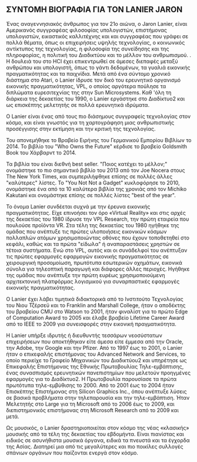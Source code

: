 ## ΣΥΝΤΟΜΗ ΒΙΟΓΡΑΦΙΑ ΓΙΑ ΤΟΝ LANIER JARON

Ένας αναγεννησιακός άνθρωπος για τον 21ο αιώνα, ο Jaron Lanier,  είναι Αμερικανός συγγραφέας φιλοσοφίας υπολογιστών, επιστήμονας υπολογιστών, εικαστικός καλλιτέχνης και και συγγραφέας που γράφει σε πολλά θέματα, όπως οι επιχειρήσεις υψηλής τεχνολογίας, ο κοινωνικός αντίκτυπος της τεχνολογίας, η φιλοσοφία της συνείδησης και της πληροφορίας, η πολιτική του Διαδικτύου και το μέλλον του ανθρωπισμού.
. Η δουλειά του στο HCI έχει επικεντρωθεί σε άμεσες διεπαφές μεταξύ ανθρώπου και υπολογιστή, όπως το γάντι δεδομένων, τα γυαλιά εικονικής πραγματικότητας και τα παιχνίδια. Μετά από ένα σύντομο χρονικό διάστημα στο Atari, ο Lanier ίδρυσε τον δικό του ερευνητικό οργανισμό εικονικής πραγματικότητας, VPL, ο οποίος αργότερα πούλησε τα διπλώματα ευρεσιτεχνίας της στην Sun Microsystems. Καθ 'όλη τη διάρκεια της δεκαετίας του 1990, ο Lanier εργάστηκε στο Διαδίκτυο2 και ως επισκέπτης μελετητής σε πολλά ερευνητικά ιδρύματα. 

Ο Lanier είναι ένας από τους πιο διάσημους συγγραφείς τεχνολογίας στον κόσμο, και είναι γνωστός για τη χαρτογράφηση μιας ανθρωπιστικής προσέγγισης στην εκτίμηση και την κριτική της τεχνολογίας.

Του απονεμήθηκε το Βραβείο Ειρήνης του Γερμανικού Εμπορίου Βιβλίων το 2014. Το βιβλίο του "Who Owns the Future" κέρδισε το βραβείο Goldsmith Book του Χάρβαρντ το 2014.

Τα βιβλία του είναι διεθνή best seller. "Ποιος κατέχει το μέλλον;" ονομάστηκε το πιο σημαντικό βιβλίο του 2013 από τον Joe Nocera στους The New York Times, και συμπεριλήφθηκε επίσης σε πολλές άλλες "καλύτερες" λίστες. Το "You Not Not a Gadget" κυκλοφόρησε το 2010, ονομάστηκε ένα από τα 10 καλύτερα βιβλία της χρονιάς από τον Michiko Kakutani και ονομάστηκε επίσης σε πολλές λίστες "best of the year".

Το όνομα Lanier συνδέεται συχνά με την έρευνα εικονικής πραγματικότητας. Είχε επινοήσει τον όρο «Virtual Reality» και στις αρχές της δεκαετίας του 1980 ίδρυσε την VPL Research, την πρώτη εταιρεία που πουλούσε προϊόντα VR. Στα τέλη της δεκαετίας του 1980 ηγήθηκε της ομάδας που ανέπτυξε τις πρώτες υλοποιήσεις εικονικών κόσμων πολλαπλών ατόμων χρησιμοποιώντας οθόνες που έχουν τοποθετηθεί στο κεφάλι, καθώς και τα πρώτα "είδωλα" ή αναπαραστάσεις χρηστών σε τέτοια συστήματα. Ενώ στο VPL, αυτός και οι συνάδελφοί του ανέπτυξαν τις πρώτες εφαρμογές εφαρμογών εικονικής πραγματικότητας σε χειρουργική προσομοίωση, πρωτότυπα εσωτερικών οχημάτων, εικονικά σύνολα για τηλεοπτική παραγωγή και διάφορες άλλες περιοχές. Ηγήθηκε της ομάδας που ανέπτυξε την πρώτη ευρέως χρησιμοποιούμενη αρχιτεκτονική πλατφόρμας λογισμικού για συναρπαστικές εφαρμογές εικονικής πραγματικότητας.

Ο Lanier έχει λάβει τιμητικά διδακτορικά από το Ινστιτούτο Τεχνολογίας του Νιου Τζέρσεϋ και το Franklin and Marshall College, ήταν ο αποδέκτης του βραβείου CMU στο Watson το 2001, ήταν φιναλίστ για το πρώτο Edge of Computation Award το 2005 και έλαβε βραβείο Lifetime Career Award από το IEEE το 2009 για συνεισφορές στην εικονική πραγματικότητα.

Η Lanier υπήρξε ιδρυτής ή διευθυντής τεσσάρων νεοσύστατων επιχειρήσεων που αποκτήθηκαν είτε άμεσα είτε έμμεσα από την Oracle, την Adobe, την Google και την Pfizer. Από το 1997 έως το 2001, ο Lanier ήταν ο επικεφαλής επιστήμονας του Advanced Network and Services, το οποίο περιείχε το Γραφείο Μηχανικών του Διαδικτύου2 και υπηρέτησε ως Επικεφαλής Επιστήμονας της Εθνικής Πρωτοβουλίας Τηλε-εμβάπτισης, ένας συνασπισμός ερευνητικών πανεπιστημίων που μελετούν προηγμένες εφαρμογές για το Διαδίκτυο2. Η Πρωτοβουλία παρουσίασε τα πρώτα πρωτότυπα τηλε-εμβύθισης το 2000. Από το 2001 έως το 2004 ήταν Επισκέπτης Επιστήμονας στη Silicon Graphics Inc., όπου ανέπτυξε λύσεις σε βασικά προβλήματα στην τηλεπαρουσία και την τηλε-εμβάπτιση. Ήταν Μελετητής στο Large για τη Microsoft από το 2006 έως το 2009, και διεπιστημονικός επιστήμονας στη Microsoft Research από το 2009 και μετά.

Ως μουσικός, ο Lanier δραστηριοποιείται στον κόσμο της νέας «κλασικής» μουσικής από τα τέλη της δεκαετίας του εβδομήντα. Είναι πιανίστας και ειδικός σε ασυνήθιστα μουσικά όργανα, ειδικά τα πνευστά και τα έγχορδα της Ασίας. Διατηρεί μια από τις μεγαλύτερες και πιο ποικίλες συλλογές σπάνιων οργάνων που παίζονται ενεργά στον κόσμο.

